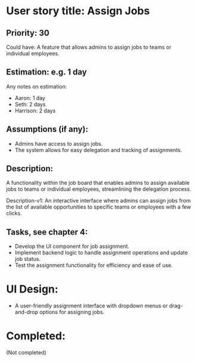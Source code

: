 # User story title: Assign Jobs

## Priority: 30
Could have:
A feature that allows admins to assign jobs to teams or individual employees.

## Estimation: e.g. 1 day
Any notes on estimation:
* Aaron: 1 day
* Seth: 2 days
* Harrison: 2 days

## Assumptions (if any):
- Admins have access to assign jobs.
- The system allows for easy delegation and tracking of assignments.

## Description:
A functionality within the job board that enables admins to assign available jobs to teams or individual employees, streamlining the delegation process.

Description-v1:
An interactive interface where admins can assign jobs from the list of available opportunities to specific teams or employees with a few clicks.

## Tasks, see chapter 4:
- Develop the UI component for job assignment.
- Implement backend logic to handle assignment operations and update job status.
- Test the assignment functionality for efficiency and ease of use.

# UI Design:
- A user-friendly assignment interface with dropdown menus or drag-and-drop options for assigning jobs.

# Completed:
(Not completed)

